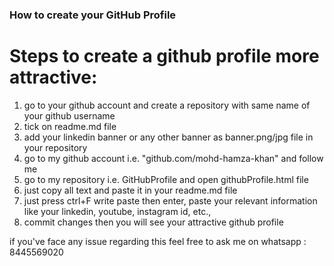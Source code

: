 ### How to create your GitHub Profile

# Steps to create a github profile more attractive:
1. go to your github account and create a repository with same name of your github username 
2. tick on readme.md file
3. add your linkedin banner or any other banner as banner.png/jpg file in your repository
4. go to my github account i.e. "github.com/mohd-hamza-khan" and follow me
5. go to my repository i.e. GitHubProfile and open githubProfile.html file
6. just copy all text and paste it in your readme.md file
7. just press ctrl+F write paste then enter, paste your relevant information like your linkedin, youtube, instagram id, etc.,  
8. commit changes then you will see your attractive github profile


if you've face any issue regarding this feel free to ask me on whatsapp : 8445569020
